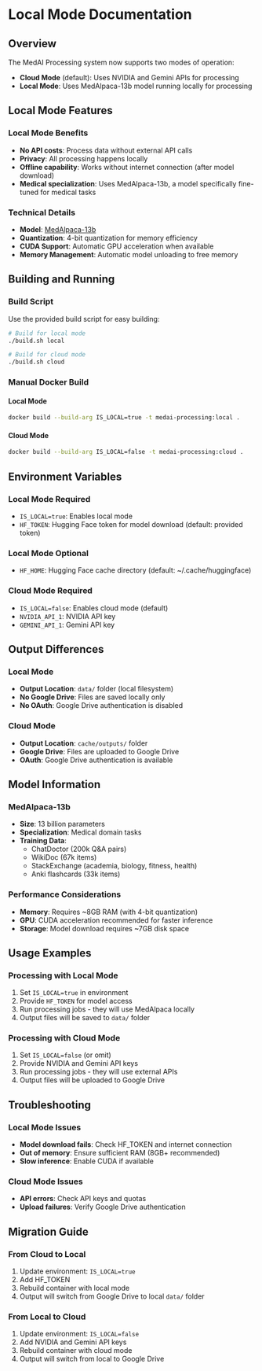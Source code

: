 # Local Mode Documentation

## Overview

The MedAI Processing system now supports two modes of operation:

- **Cloud Mode** (default): Uses NVIDIA and Gemini APIs for processing
- **Local Mode**: Uses MedAlpaca-13b model running locally for processing

## Local Mode Features

### Local Mode Benefits
- **No API costs**: Process data without external API calls
- **Privacy**: All processing happens locally
- **Offline capability**: Works without internet connection (after model download)
- **Medical specialization**: Uses MedAlpaca-13b, a model specifically fine-tuned for medical tasks

### Technical Details
- **Model**: [MedAlpaca-13b](https://huggingface.co/medalpaca/medalpaca-13b)
- **Quantization**: 4-bit quantization for memory efficiency
- **CUDA Support**: Automatic GPU acceleration when available
- **Memory Management**: Automatic model unloading to free memory

## Building and Running

### Build Script
Use the provided build script for easy building:

```bash
# Build for local mode
./build.sh local

# Build for cloud mode  
./build.sh cloud
```

### Manual Docker Build

#### Local Mode
```bash
docker build --build-arg IS_LOCAL=true -t medai-processing:local .
```

#### Cloud Mode
```bash
docker build --build-arg IS_LOCAL=false -t medai-processing:cloud .
```

## Environment Variables

### Local Mode Required
- `IS_LOCAL=true`: Enables local mode
- `HF_TOKEN`: Hugging Face token for model download (default: provided token)

### Local Mode Optional
- `HF_HOME`: Hugging Face cache directory (default: ~/.cache/huggingface)

### Cloud Mode Required
- `IS_LOCAL=false`: Enables cloud mode (default)
- `NVIDIA_API_1`: NVIDIA API key
- `GEMINI_API_1`: Gemini API key

## Output Differences

### Local Mode
- **Output Location**: `data/` folder (local filesystem)
- **No Google Drive**: Files are saved locally only
- **No OAuth**: Google Drive authentication is disabled

### Cloud Mode
- **Output Location**: `cache/outputs/` folder
- **Google Drive**: Files are uploaded to Google Drive
- **OAuth**: Google Drive authentication is available

## Model Information

### MedAlpaca-13b
- **Size**: 13 billion parameters
- **Specialization**: Medical domain tasks
- **Training Data**: 
  - ChatDoctor (200k Q&A pairs)
  - WikiDoc (67k items)
  - StackExchange (academia, biology, fitness, health)
  - Anki flashcards (33k items)

### Performance Considerations
- **Memory**: Requires ~8GB RAM (with 4-bit quantization)
- **GPU**: CUDA acceleration recommended for faster inference
- **Storage**: Model download requires ~7GB disk space

## Usage Examples

### Processing with Local Mode
1. Set `IS_LOCAL=true` in environment
2. Provide `HF_TOKEN` for model access
3. Run processing jobs - they will use MedAlpaca locally
4. Output files will be saved to `data/` folder

### Processing with Cloud Mode
1. Set `IS_LOCAL=false` (or omit)
2. Provide NVIDIA and Gemini API keys
3. Run processing jobs - they will use external APIs
4. Output files will be uploaded to Google Drive

## Troubleshooting

### Local Mode Issues
- **Model download fails**: Check HF_TOKEN and internet connection
- **Out of memory**: Ensure sufficient RAM (8GB+ recommended)
- **Slow inference**: Enable CUDA if available

### Cloud Mode Issues
- **API errors**: Check API keys and quotas
- **Upload failures**: Verify Google Drive authentication

## Migration Guide

### From Cloud to Local
1. Update environment: `IS_LOCAL=true`
2. Add HF_TOKEN
3. Rebuild container with local mode
4. Output will switch from Google Drive to local `data/` folder

### From Local to Cloud
1. Update environment: `IS_LOCAL=false`
2. Add NVIDIA and Gemini API keys
3. Rebuild container with cloud mode
4. Output will switch from local to Google Drive
